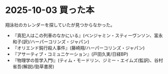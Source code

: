# 2025-10-03 買った本
翔泳社のカレンダーを探していたが見つからなかった。

- 『真犯人はこの列車のなかにいる』(ベンジャミン・スティーヴンソン、富永和子(訳)/ハーパーコリンズ・ジャパン)
- 『オリエンド鈍行殺人事件』(藤崎翔/ハーパーコリンズ・ジャパン)
- 『アサーティブ・コミュニケーション』(戸田久実/日経BP)
- 『物理学の哲学入門Ⅰ』(ティム・モードリン、ジミー・エイムズ(監訳)、谷村省吾(解説)/勁草書房)
